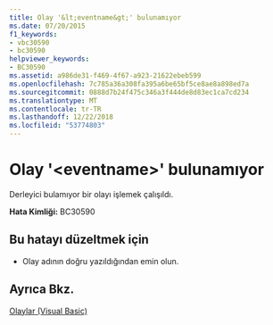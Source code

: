 ```yaml
---
title: Olay '&lt;eventname&gt;' bulunamıyor
ms.date: 07/20/2015
f1_keywords:
- vbc30590
- bc30590
helpviewer_keywords:
- BC30590
ms.assetid: a986de31-f469-4f67-a923-21622ebeb599
ms.openlocfilehash: 7c785a36a308fa395a6be65bf5ce8ae8a898ed7a
ms.sourcegitcommit: 0888d7b24f475c346a3f444de8d83ec1ca7cd234
ms.translationtype: MT
ms.contentlocale: tr-TR
ms.lasthandoff: 12/22/2018
ms.locfileid: "53774803"
---
```

# <a name="event-lteventnamegt-cannot-be-found"></a>Olay '&lt;eventname&gt;' bulunamıyor
Derleyici bulamıyor bir olayı işlemek çalışıldı.  
  
 **Hata Kimliği:** BC30590  
  
## <a name="to-correct-this-error"></a>Bu hatayı düzeltmek için  
  
-   Olay adının doğru yazıldığından emin olun.  
  
## <a name="see-also"></a>Ayrıca Bkz.  
 [Olaylar (Visual Basic)](~/docs/visual-basic/programming-guide/language-features/events/index.md)
